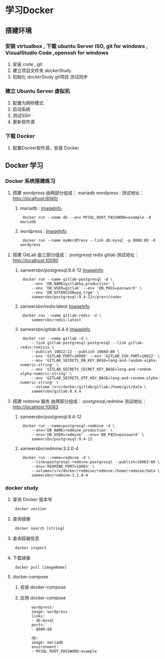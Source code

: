 # 学习Docker
## 搭建环境
### 安装 virtualbox , 下载 ubuntu Server ISO, git for windows , VisualStudio Code ,openssh for windows
1. 安装 code , git
1. 建立项目文件夹 dockerStudy
1. 初始化 dockerStudy git项目 测试同步
### 建立 Ubuntu Server 虚拟机
1. 配置为网桥模式
1. 启动系统
1. 测试SSH
1. 更新软件源
### 下载 Docker
1. 配置Docker软件源，安装 Docker
## Docker 学习
### Docker 系统搭建练习
1. 搭建 wordpress 由两部分组成： mariadb wordpress : 测试地址：[http://localhost:8080/](http://localhost:8080/) 
    1. mariadb : [ImageInfo](https://dashboard.daocloud.io/packages/b58db9a4-a808-4611-aaf0-d01e0acc0c5b)
        
            docker run --name db --env MYSQL_ROOT_PASSWORD=example -d mariadb

    1. wordpress : [ImageInfo](https://dashboard.daocloud.io/packages/88b8f1e2-477d-49dd-ba3e-3466bfc2a489)
        
            docker run --name myWordPress --link db:mysql -p 8080:80 -d wordpress
    
1. 搭建 GitLab 由三部分组成： postgresql redis gitlab 测试地址：[http://localhost:10080](http://localhost:10080)
    
    1. sameersbn/postgresql:9.4-12 [ImageInfo](https://github.com/sameersbn/docker-postgresql/tree/9.4-12)
    
            docker run --name gitlab-postgresql -d \
                --env 'DB_NAME=gitlabhq_production' \
                --env 'DB_USER=gitlab' --env 'DB_PASS=password' \
                --env 'DB_EXTENSION=pg_trgm' \
                sameersbn/postgresql:9.4-12</pre></code>

    1. sameersbn/redis:latest [ImageInfo](https://store.docker.com/community/images/sameersbn/redis)
        
            docker run --name gitlab-redis -d \
                sameersbn/redis:latest
    
    1. sameersbn/gitlab:8.4.4 [ImageInfo](https://store.docker.com/community/images/sameersbn/gitlab)
        
            docker run --name gitlab -d \
                --link gitlab-postgresql:postgresql --link gitlab-redis:redisio \
                --publish 10022:22 --publish 10080:80 \
                --env 'GITLAB_PORT=10080' --env 'GITLAB_SSH_PORT=10022' \
                --env 'GITLAB_SECRETS_DB_KEY_BASE=long-and-random-alpha-numeric-string' \
                --env 'GITLAB_SECRETS_SECRET_KEY_BASE=long-and-random-alpha-numeric-string' \
                --env 'GITLAB_SECRETS_OTP_KEY_BASE=long-and-random-alpha-numeric-string' \
                --volume /srv/docker/gitlab/gitlab:/home/git/data \
                sameersbn/gitlab:8.4.4
1. 搭建 redmine 服务 由两部分组成： postgresql,redmine 测试地址：[http://locahlost:10083](http://locahlost:10083)
    1. sameersbn/postgresql:9.4-12
            
            docker run --name=postgresql-redmine -d \
                --env='DB_NAME=redmine_production' \
                --env='DB_USER=redmine' --env='DB_PASS=password' \
                sameersbn/postgresql:9.4-12
            
    1. sameersbn/redmine:3.2.0-4
            
            docker run --name=redmine -d \
                --link=postgresql-redmine:postgresql --publish=10083:80 \
                --env='REDMINE_PORT=10083' \
                --volume=/srv/docker/redmine/redmine:/home/redmine/data \
                sameersbn/redmine:3.2.0-4
### docker study
1. 查询 Docker 版本号

        docker version

1. 查询镜像

        docker search [string]

1. 查询容器信息

        docker inspect

1. 下载镜像

        docker pull [imageName]

1. docker-compose

    1. 安装 docker-compose
    1. 应用 docker-compose

                wordpress:
                image: wordpress
                links:
                - db:mysql
                ports:
                - 8080:80

                db:
                image: mariadb
                environment: 
                - MYSQL_ROOT_PASSWORD:example